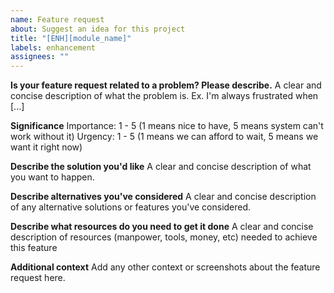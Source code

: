 ```yaml
---
name: Feature request
about: Suggest an idea for this project
title: "[ENH][module_name]"
labels: enhancement
assignees: ""
---
```


**Is your feature request related to a problem? Please describe.**
A clear and concise description of what the problem is. Ex. I'm always frustrated when [...]

**Significance**
Importance: 1 - 5 (1 means nice to have, 5 means system can't work without it)
Urgency: 1 - 5 (1 means we can afford to wait, 5 means we want it right now)

**Describe the solution you'd like**
A clear and concise description of what you want to happen.

**Describe alternatives you've considered**
A clear and concise description of any alternative solutions or features you've considered.

**Describe what resources do you need to get it done**
A clear and concise description of resources (manpower, tools, money, etc) needed to achieve this feature

**Additional context**
Add any other context or screenshots about the feature request here.
